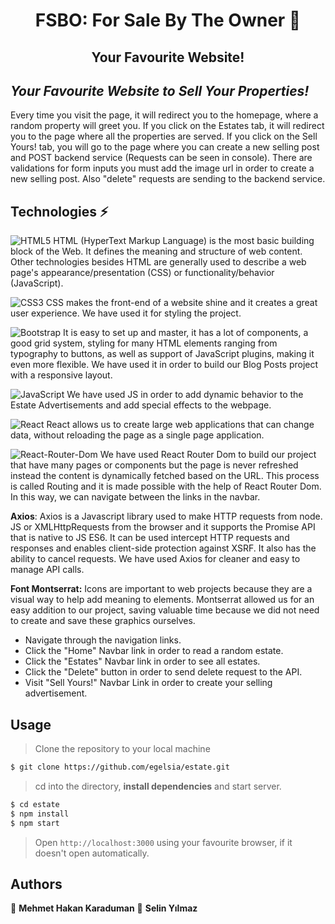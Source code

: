 <h1 align="center"> FSBO: For Sale By The Owner 👋</h1>
<h2 align="center"> Your Favourite Website! </h2>

## _Your Favourite Website to Sell Your Properties!_

Every time you visit the page, it will redirect you to the homepage, where a random property will greet you. If you click on the Estates tab, it will redirect you to the page where all the properties are served. If you click on the Sell Yours! tab, you will go to the page where you can create a new selling post and POST backend service (Requests can be seen in console). There are validations for form inputs you must add the image url in order to create a new selling post. Also "delete" requests are sending to the backend service. 

## Technologies ⚡

![HTML5](https://img.shields.io/badge/-HTML5-blue?style=flat&logo=html5&logoColor=white)
HTML (HyperText Markup Language) is the most basic building block of the Web. It defines the meaning and structure of web content. Other technologies besides HTML are generally used to describe a web page's appearance/presentation (CSS) or functionality/behavior (JavaScript).

![CSS3](https://img.shields.io/badge/-CSS3-blue?style=flat&logo=css3)
CSS makes the front-end of a website shine and it creates a great user experience. We have used it for styling the project.

![Bootstrap](https://img.shields.io/badge/-Bootstrap-blue?style=flat&logo=bootstrap)
It is easy to set up and master, it has a lot of components, a good grid system, styling for many HTML elements ranging from typography to buttons, as well as support of JavaScript plugins, making it even more flexible. We have used it in order to build our Blog Posts project with a responsive layout.

![JavaScript](https://img.shields.io/badge/-JavaScript-black?style=flat&logo=javascript)
We have used JS in order to add dynamic behavior to the Estate Advertisements and add special effects to the webpage.

![React](https://img.shields.io/badge/-React-darkblue?style=flat&logo=react)
React allows us to create large web applications that can change data, without reloading the page as a single page application.

![React-Router-Dom](https://img.shields.io/badge/React_Router-CA4245?style=flat&logo=react-router&logoColor=white)
We have used React Router Dom to build our project that have many pages or components but the page is never refreshed instead the content is dynamically fetched based on the URL. This process is called Routing and it is made possible with the help of React Router Dom. In this way, we can navigate between the links in the navbar.

**Axios**: Axios is a Javascript library used to make HTTP requests from node. JS or XMLHttpRequests from the browser and it supports the Promise API that is native to JS ES6. It can be used intercept HTTP requests and responses and enables client-side protection against XSRF. It also has the ability to cancel requests. We have used Axios for cleaner and easy to manage API calls.

**Font Montserrat:** Icons are important to web projects because they are a visual way to help add meaning to elements. Montserrat allowed us for an easy addition to our project, saving valuable time because we did not need to create and save these graphics ourselves.

- Navigate through the navigation links.
- Click the "Home" Navbar link in order to read a random estate.
- Click the "Estates" Navbar link in order to see all estates.
- Click the "Delete" button in order to send delete request to the API.
- Visit "Sell Yours!" Navbar Link in order to create your selling advertisement.

## Usage

> Clone the repository to your local machine

```sh
$ git clone https://github.com/egelsia/estate.git
```

> cd into the directory, **install dependencies** and start server.

```sh
$ cd estate
$ npm install
$ npm start
```

> Open `http://localhost:3000` using your favourite browser, if it doesn't open automatically.

## Authors

👤 **Mehmet Hakan Karaduman**
👤 **Selin Yılmaz**
